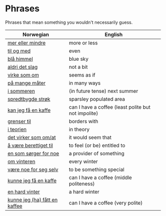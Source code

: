 # Phrases

Phrases that mean something you wouldn't necessarily guess.

| Norwegian | English |
| --- | --- |
| [mer eller mindre](https://www.ordnett.no/search?language=no&phrase=mer%20eller%20mindre) | more or less |
| [til og med](https://www.ordnett.no/search?language=no&phrase=til%20og%20med) | even |
| [blå himmel](https://www.ordnett.no/search?language=no&phrase=blå%20himmel) | blue sky |
| [aldri det slag](https://www.ordnett.no/search?language=no&phrase=aldri%20det%20slag) | not a bit |
| [virke som om](https://www.ordnett.no/search?language=no&phrase=virke%20som%20om) | seems as if |
| [på mange måter](https://www.ordnett.no/search?language=no&phrase=på%20mange%20måter) | in many ways |
| [i sommeren](https://www.ordnett.no/search?language=no&phrase=i%20sommeren) | (in future tense) next summer |
| [spredtbygde strøk](https://www.ordnett.no/search?language=no&phrase=spredtbygde%20strøk) | sparsley populated area |
| [kan jeg få en kaffe](https://www.ordnett.no/search?language=no&phrase=kan%20jeg%20få%20en%20kaffe) | can I have a coffee (least polite but not impolite) |
| [grenser til](https://www.ordnett.no/search?language=no&phrase=grenser%20til) | borders with |
| [i teorien](https://www.ordnett.no/search?language=no&phrase=i%20teorien) | in theory |
| [det virker som om/at](https://www.ordnett.no/search?language=no&phrase=det%20virker%20som%20om/at) | it would seem that |
| [å være berettiget til](https://www.ordnett.no/search?language=no&phrase=å%20være%20berettiget%20til) | to feel (or be) entitled to |
| [en som sørger for noe](https://www.ordnett.no/search?language=no&phrase=en%20som%20sørger%20for%20noe) | a provider of something |
| [om vinteren](https://www.ordnett.no/search?language=no&phrase=om%20vinteren) | every winter |
| [være noe for seg selv](https://www.ordnett.no/search?language=no&phrase=være%20noe%20for%20seg%20selv) | to be something special |
| [kunne jeg få en kaffe](https://www.ordnett.no/search?language=no&phrase=kunne%20jeg%20få%20en%20kaffe) | can I have a coffee (middle politeness) |
| [en hard vinter](https://www.ordnett.no/search?language=no&phrase=en%20hard%20vinter) | a hard winter |
| [kunne jeg (ha) fått en kaffee](https://www.ordnett.no/search?language=no&phrase=kunne%20jeg%20(ha)%20fått%20en%20kaffee) | can I have a coffee (very polite) |

